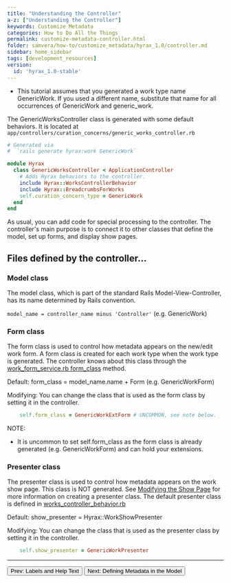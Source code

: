 ```yaml
---
title: "Understanding the Controller"
a-z: ["Understanding the Controller"]
keywords: Customize Metadata
categories: How to Do All the Things
permalink: customize-metadata-controller.html
folder: samvera/how-to/customize_metadata/hyrax_1.0/controller.md
sidebar: home_sidebar
tags: [development_resources]
version: 
  id: 'hyrax_1.0-stable'
---
```


<ul class='info'><li>This tutorial assumes that you generated a work type name GenericWork.  If you used a different name, substitute that name for all occurrences of GenericWork and generic_work.</li></ul>

The GenericWorksController class is generated with some default behaviors.  It is located at `app/controllers/curation_concerns/generic_works_controller.rb`

```ruby
# Generated via
#  `rails generate hyrax:work GenericWork`

module Hyrax
  class GenericWorksController < ApplicationController
    # Adds Hyrax behaviors to the controller.
    include Hyrax::WorksControllerBehavior
    include Hyrax::BreadcrumbsForWorks
    self.curation_concern_type = GenericWork
  end
end
```

As usual, you can add code for special processing to the controller.  The controller's main purpose is to connect it to other classes that define the model, set up forms, and display show pages.


## Files defined by the controller...

### Model class

The model class, which is part of the standard Rails Model-View-Controller, has its name determined by Rails convention.

`model_name = controller_name minus 'Controller'` (e.g. GenericWork)


### Form class

The form class is used to control how metadata appears on the new/edit work form.  A form class is created for each work type when the work type is generated.  The controller knows about this class through the [work_form_service.rb form_class](https://github.com/samvera/hyrax/blob/master/app/services/hyrax/work_form_service.rb) method.

Default: form_class = model_name.name + Form (e.g. GenericWorkForm)

Modifying: You can change the class that is used as the form class by setting it in the controller.

```ruby
    self.form_class = GenericWorkExtForm # UNCOMMON, see note below.
```

NOTE:
- It is uncommon to set self.form_class as the form class is already generated (e.g. GenericWorkForm) and can hold your extensions.



### Presenter class

The presenter class is used to control how metadata appears on the work show page.  This class is NOT generated.  See [Modifying the Show Page](customize-metadata-show-page.html) for more information on creating a presenter class.  The default presenter class is defined in [works_controller_behavior.rb](https://github.com/samvera/hyrax/blob/master/app/controllers/concerns/hyrax/works_controller_behavior.rb)

Default: show_presenter = Hyrax::WorkShowPresenter

Modifying: You can change the class that is used as the presenter class by setting it in the controller.

```ruby
    self.show_presenter = GenericWorkPresenter
```

---

<p><a href="customize-metadata-labels.html"><button type="button" class="btn btn-primary">Prev: Labels and Help Text</button></a>  <a href="customize-metadata-model.html"><button type="button" class="btn btn-primary">Next: Defining Metadata in the Model</button></a></p>
